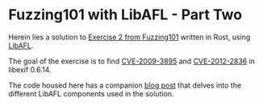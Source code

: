 # Fuzzing101 with LibAFL - Part Two

Herein lies a solution to [Exercise 2 from Fuzzing101](https://github.com/antonio-morales/Fuzzing101/tree/main/Exercise%202) written in Rust, using [LibAFL](https://github.com/AFLplusplus/LibAFL). 

The goal of the exercise is to find [CVE-2009-3895](https://cve.mitre.org/cgi-bin/cvename.cgi?name=CVE-2009-3895) and [CVE-2012-2836](https://cve.mitre.org/cgi-bin/cvename.cgi?name=CVE-2012-2836) in libexif 0.6.14.

The code housed here has a companion [blog post](https://epi052.gitlab.io/notes-to-self/blog/2021-11-07-fuzzing-101-with-libafl-part-2/) that delves into the different LibAFL components used in the solution.
